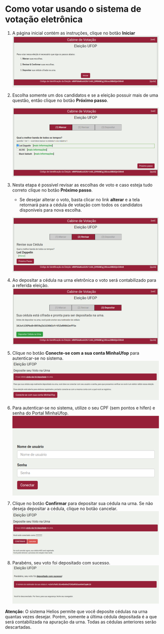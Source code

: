 # Como votar usando o sistema de votação eletrônica



1. A página inicial contém as instruções, clique no botão **Iniciar**
    ![Tela inicial](img/eleitor-02.png "Tela inicial com instruções")

2. Escolha somente um dos candidatos e se a eleição possuir mais de uma questão, então clique no botão **Próximo passo**.

    ![Escolha uma opção](img/eleitor-03.png "Escolha uma opção")

3. Nesta etapa é possível revisar as escolhas de voto e caso esteja tudo correto clique no botão **Próximo passo**.

    -   Se desejar alterar o voto, basta clicar no link **alterar** e a tela retornará para a cédula de votação com todos os candidatos disponíveis para nova escolha.

    ![Revisão das escolhas feitas](img/eleitor-05.png "Revisão das escolhas feitas")

4. Ao depositar a cédula na urna eletrônica o voto será contabilizado para a referida eleição.
    ![Cédula cifrada](img/eleitor-06.png "Cédula foi cifrada")

5. Clique no botão **Conecte-se com a sua conta MinhaUfop** para autenticar-se no sistema.
    ![Autenticação MinhaUfop](img/eleitor-09.png "Autenticação MinhaUfop")

6. Para autenticar-se no sistema, utilize o seu CPF (sem pontos e hífen) e senha do Portal MinhaUfop.
    ![Autenticação](img/eleitor-01.png "Autenticação")

7. Clique no botão **Confirmar** para depositar sua cédula na urna. Se não deseja depositar a cédula, clique no botão cancelar.
    ![Última chance antes de depositar](img/eleitor-07.png "Última chance antes de depositar a cédula na urna")

8. Parabéns, seu voto foi depositado com sucesso.
    ![Voto depositado com sucesso](img/eleitor-08.png "Tela final - voto depositado com sucesso")

**Atenção:** O sistema Helios permite que você deposite cédulas na urna quantas vezes desejar. Porém, somente a última cédula depositada é a que será contabilizada na apuração da urna. Todas as cédulas anteriores serão descartadas.  